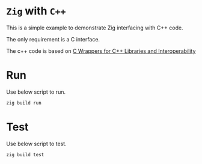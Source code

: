 # `Zig` with `C++`

This is a simple example to demonstrate Zig interfacing with C++ code. 

The only requirement is a C interface.

The c++ code is based on  [C Wrappers for C++ Libraries and Interoperability](https://caiorss.github.io/C-Cpp-Notes/CwrapperToQtLibrary.html)

# Run
Use below script to run.
```bash
zig build run
```

# Test
Use below script to test.
```bash
zig build test
```
